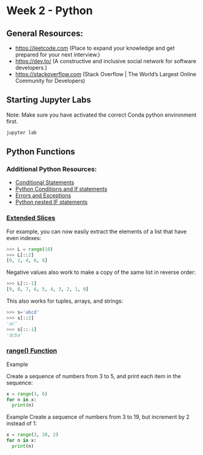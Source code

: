 # Week 2 - Python

## General Resources:

* https://leetcode.com (Place to expand your knowledge and get prepared for your next interview.)
* https://dev.to/ (A constructive and inclusive social network for software developers.)
* https://stackoverflow.com (Stack Overflow | The World’s Largest Online Community for Developers)

## Starting Jupyter Labs

Note: Make sure you have activated the correct Conda python environment first.
```bash
jupyter lab
```


## Python Functions


### Additional Python Resources:
* [Conditional Statements](https://realpython.com/python-conditional-statements/)
* [Python Conditions and If statements](https://www.w3schools.com/python/python_conditions.asp)
* [Errors and Exceptions](https://docs.python.org/3/tutorial/errors.html)
* [Python nested IF statements](https://www.tutorialspoint.com/python/nested_if_statements_in_python.htm)


### [Extended Slices](https://docs.python.org/release/2.3.5/whatsnew/section-slices.html)


For example, you can now easily extract the elements of a list that have even indexes:
```python
>>> L = range(10)
>>> L[::2]
[0, 2, 4, 6, 8]
```

Negative values also work to make a copy of the same list in reverse order:
```python
>>> L[::-1]
[9, 8, 7, 6, 5, 4, 3, 2, 1, 0]
```

This also works for tuples, arrays, and strings:
```python
>>> s='abcd'
>>> s[::2]
'ac'
>>> s[::-1]
'dcba'
````

### [range() Function](https://www.w3schools.com/python/ref_func_range.asp)

Example

Create a sequence of numbers from 3 to 5, and print each item in the sequence:
```python
x = range(3, 6)
for n in x:
  print(n) 
```

Example
Create a sequence of numbers from 3 to 19, but increment by 2 instead of 1:
```python
x = range(3, 20, 2)
for n in x:
  print(n)
```


